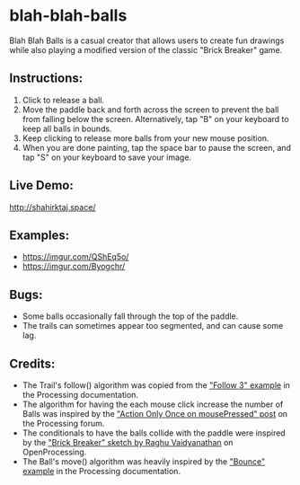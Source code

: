 # blah-blah-balls
Blah Blah Balls is a casual creator that allows users to create fun drawings while also playing a modified version of the classic "Brick Breaker" game.

## Instructions:
1. Click to release a ball.
2. Move the paddle back and forth across the screen to prevent the ball from falling below the screen. Alternatively, tap "B" on your keyboard to keep all balls in bounds.
3. Keep clicking to release more balls from your new mouse position.
4. When you are done painting, tap the space bar to pause the screen, and tap "S" on your keyboard to save your image.

## Live Demo:
http://shahirktaj.space/

## Examples:
- https://imgur.com/QShEq5o/
- https://imgur.com/Byogchr/

## Bugs:
- Some balls occasionally fall through the top of the paddle.
- The trails can sometimes appear too segmented, and can cause some lag.

## Credits:
- The Trail's follow() algorithm was copied from the ["Follow 3" example](https://processing.org/examples/follow3.html) in the Processing documentation.
- The algorithm for having the each mouse click increase the number of Balls was inspired by the ["Action Only Once on mousePressed" post](https://forum.processing.org/one/topic/action-only-once-on-mousepressed.html) on the Processing forum.
- The conditionals to have the balls collide with the paddle were inspired by the ["Brick Breaker" sketch by Raghu Vaidyanathan](https://www.openprocessing.org/sketch/134612/) on OpenProcessing.
- The Ball's move() algorithm was heavily inspired by the ["Bounce" example](https://processing.org/examples/bounce.html) in the Processing documentation.
